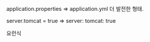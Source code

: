 application.properties => application.yml 
더 발전한 형태.

server.tomcat = true
=>
server:
    tomcat: true

요런식
